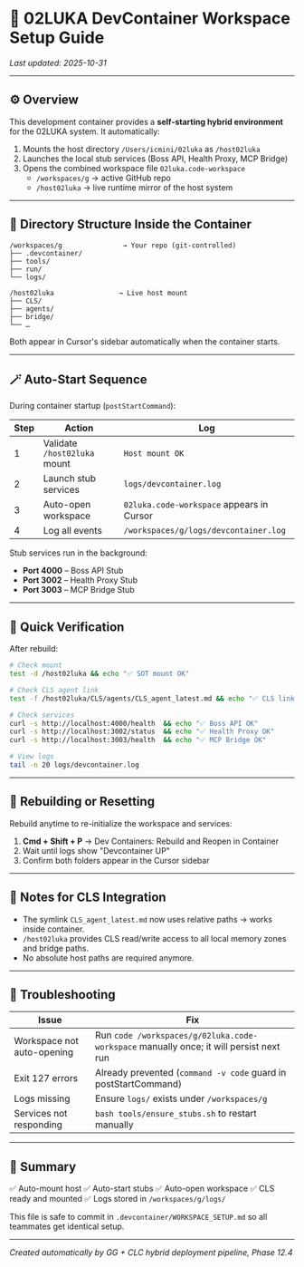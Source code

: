 # 🧩 02LUKA DevContainer Workspace Setup Guide

_Last updated: 2025-10-31_

---

## ⚙️ Overview

This development container provides a **self-starting hybrid environment** for the 02LUKA system.
It automatically:

1. Mounts the host directory `/Users/icmini/02luka` as `/host02luka`
2. Launches the local stub services (Boss API, Health Proxy, MCP Bridge)
3. Opens the combined workspace file `02luka.code-workspace`
   - `/workspaces/g` → active GitHub repo
   - `/host02luka` → live runtime mirror of the host system

---

## 🧱 Directory Structure Inside the Container

```
/workspaces/g               → Your repo (git-controlled)
├── .devcontainer/
├── tools/
├── run/
└── logs/

/host02luka                → Live host mount
├── CLS/
├── agents/
├── bridge/
└── …
```

Both appear in Cursor's sidebar automatically when the container starts.

---

## 🪄 Auto-Start Sequence

During container startup (`postStartCommand`):

| Step | Action | Log |
|------|---------|------|
| 1 | Validate `/host02luka` mount | `Host mount OK` |
| 2 | Launch stub services | `logs/devcontainer.log` |
| 3 | Auto-open workspace | `02luka.code-workspace` appears in Cursor |
| 4 | Log all events | `/workspaces/g/logs/devcontainer.log` |

Stub services run in the background:
- **Port 4000** – Boss API Stub
- **Port 3002** – Health Proxy Stub
- **Port 3003** – MCP Bridge Stub

---

## 🧪 Quick Verification

After rebuild:

```bash
# Check mount
test -d /host02luka && echo "✅ SOT mount OK"

# Check CLS agent link
test -f /host02luka/CLS/agents/CLS_agent_latest.md && echo "✅ CLS link OK"

# Check services
curl -s http://localhost:4000/health  && echo "✅ Boss API OK"
curl -s http://localhost:3002/status  && echo "✅ Health Proxy OK"
curl -s http://localhost:3003/health  && echo "✅ MCP Bridge OK"

# View logs
tail -n 20 logs/devcontainer.log
```

---

## 🧭 Rebuilding or Resetting

Rebuild anytime to re-initialize the workspace and services:

1. **Cmd + Shift + P** → Dev Containers: Rebuild and Reopen in Container
2. Wait until logs show "Devcontainer UP"
3. Confirm both folders appear in the Cursor sidebar

---

## 🧩 Notes for CLS Integration

- The symlink `CLS_agent_latest.md` now uses relative paths → works inside container.
- `/host02luka` provides CLS read/write access to all local memory zones and bridge paths.
- No absolute host paths are required anymore.

---

## 🧰 Troubleshooting

| Issue | Fix |
|-------|-----|
| Workspace not auto-opening | Run `code /workspaces/g/02luka.code-workspace` manually once; it will persist next run |
| Exit 127 errors | Already prevented (`command -v code` guard in postStartCommand) |
| Logs missing | Ensure `logs/` exists under `/workspaces/g` |
| Services not responding | `bash tools/ensure_stubs.sh` to restart manually |

---

## 🏁 Summary

✅ Auto-mount host
✅ Auto-start stubs
✅ Auto-open workspace
✅ CLS ready and mounted
✅ Logs stored in `/workspaces/g/logs/`

This file is safe to commit in `.devcontainer/WORKSPACE_SETUP.md` so all teammates get identical setup.

---

_Created automatically by GG + CLC hybrid deployment pipeline, Phase 12.4_
